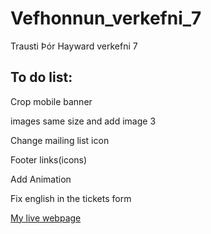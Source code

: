 # Vefhonnun_verkefni_7
 Trausti Þór Hayward verkefni 7
 
 ## To do list:
 
 Crop mobile banner
 
 images same size and add image 3
 
 Change mailing list icon 
 
 Footer links(icons)
 
 Add Animation

 Fix english in the tickets form
 
[My live webpage](web/index.html)

